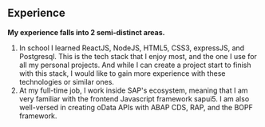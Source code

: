 ## Experience
**My experience falls into 2 semi-distinct areas.**
1. In school I learned ReactJS, NodeJS, HTML5, CSS3, expressJS, and Postgresql. This is the tech stack that I enjoy most, and the one I use for all my personal projects. And while I can create a project start to finish with this stack, I would like to gain more experience with these technologies or similar ones.
2. At my full-time job, I work inside SAP's ecosystem, meaning that I am very familiar with the frontend Javascript framework sapui5. I am also well-versed in creating oData APIs with ABAP CDS, RAP, and the BOPF framework.
